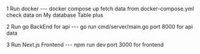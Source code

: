 1 Run docker 
--- docker compose up
fetch data from docker-compose.yml
check data on My database Table plus

2 Run go BackEnd for api
--- go run cmd/server/main.go
port 8000 for api data

3 Run Next.js Frontend 
--- npm run dev
port 3000 for frontend
